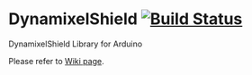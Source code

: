 # DynamixelShield [![Build Status](https://travis-ci.org/ROBOTIS-GIT/DynamixelShield.svg?branch=master)](https://travis-ci.org/ROBOTIS-GIT/DynamixelShield)

DynamixelShield Library for Arduino

Please refer to [Wiki page](https://github.com/ROBOTIS-GIT/DynamixelShield/wiki).
